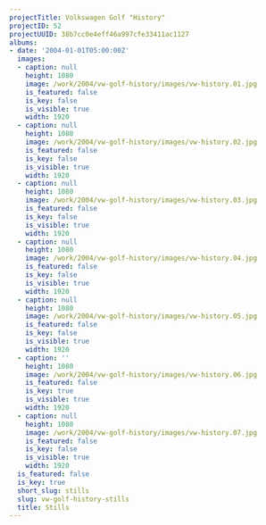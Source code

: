 ```yaml
---
projectTitle: Volkswagen Golf "History"
projectID: 52
projectUUID: 38b7cc0e4eff46a997cfe33411ac1127
albums:
- date: '2004-01-01T05:00:00Z'
  images:
  - caption: null
    height: 1080
    image: /work/2004/vw-golf-history/images/vw-history.01.jpg
    is_featured: false
    is_key: false
    is_visible: true
    width: 1920
  - caption: null
    height: 1080
    image: /work/2004/vw-golf-history/images/vw-history.02.jpg
    is_featured: false
    is_key: false
    is_visible: true
    width: 1920
  - caption: null
    height: 1080
    image: /work/2004/vw-golf-history/images/vw-history.03.jpg
    is_featured: false
    is_key: false
    is_visible: true
    width: 1920
  - caption: null
    height: 1080
    image: /work/2004/vw-golf-history/images/vw-history.04.jpg
    is_featured: false
    is_key: false
    is_visible: true
    width: 1920
  - caption: null
    height: 1080
    image: /work/2004/vw-golf-history/images/vw-history.05.jpg
    is_featured: false
    is_key: false
    is_visible: true
    width: 1920
  - caption: ''
    height: 1080
    image: /work/2004/vw-golf-history/images/vw-history.06.jpg
    is_featured: false
    is_key: true
    is_visible: true
    width: 1920
  - caption: null
    height: 1080
    image: /work/2004/vw-golf-history/images/vw-history.07.jpg
    is_featured: false
    is_key: false
    is_visible: true
    width: 1920
  is_featured: false
  is_key: true
  short_slug: stills
  slug: vw-golf-history-stills
  title: Stills
---
```

